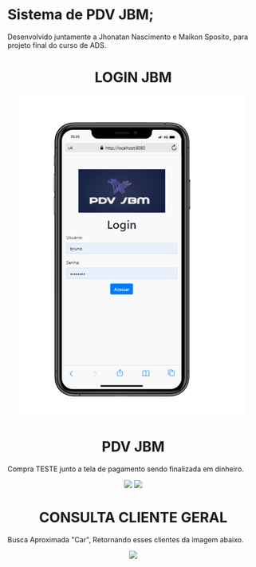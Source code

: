 # Sistema de PDV JBM; 
Desenvolvido juntamente a Jhonatan Nascimento e Maikon Sposito, para projeto final do curso de ADS.

<h1 align=center> LOGIN JBM </h1>
<p align="center">
    <img width="450" src="web/image/Layoult Login Iphone 11-PhotoRoom.png-PhotoRoom.png" >  
    </p>

<h1 align=center> PDV JBM </h1>    
 Compra TESTE junto a tela de pagamento sendo finalizada em dinheiro.
<p align="center">
    <img width="900" src="https://github.com/brunoaxlrose/projetoFinal/blob/c45486291efa5ae964c63f3c17aaf3f7bee07d9c/web/image/Interface%20PDV%20Com%20vendas%20teste.png">    
    <img width="900" src="https://github.com/brunoaxlrose/projetoFinal/blob/2c23f600da3432879b6ec28156ebc12d527a184e/web/image/Tela%20Pagamento.png"> 
</p>

<h1 align=center> CONSULTA CLIENTE GERAL </h1>    
 Busca Aproximada "Car", Retornando esses clientes da imagem abaixo.
<p align="center">
    <img width="900" src="https://github.com/brunoaxlrose/projetoFinal/blob/c45486291efa5ae964c63f3c17aaf3f7bee07d9c/web/image/Consulta%20Geral%20Cliente%20Busca%20aproximada.png">
</p>
    

